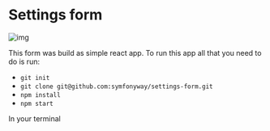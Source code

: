 Settings form
========================

![img](https://user-images.githubusercontent.com/54947497/196158668-c73489b1-3840-4515-be8e-a98bb3373614.png)

This form was build as simple react app.
To run this app all that you need to do is run:

* `git init`
* `git clone git@github.com:symfonyway/settings-form.git`
* `npm install`
* `npm start`

In your terminal
